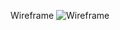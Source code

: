 Wireframe
![Wireframe]('/Users/dmac/Desktop/PerScholas/hw/react-photo-app/src/assets/wireframe.png')